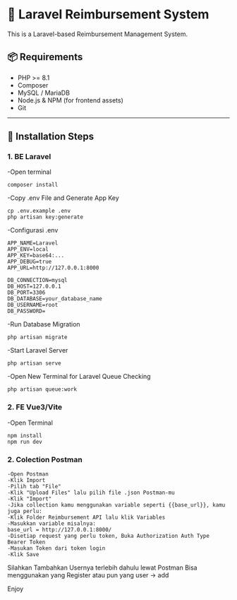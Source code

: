<!-- @format -->

# 🚀 Laravel Reimbursement System

This is a Laravel-based Reimbursement Management System.

## 📦 Requirements

- PHP >= 8.1
- Composer
- MySQL / MariaDB
- Node.js & NPM (for frontend assets)
- Git

---

## 🔧 Installation Steps

### 1. BE Laravel

-Open terminal

    composer install

-Copy .env File and Generate App Key

    cp .env.example .env
    php artisan key:generate

-Configurasi .env

    APP_NAME=Laravel
    APP_ENV=local
    APP_KEY=base64:...
    APP_DEBUG=true
    APP_URL=http://127.0.0.1:8000

    DB_CONNECTION=mysql
    DB_HOST=127.0.0.1
    DB_PORT=3306
    DB_DATABASE=your_database_name
    DB_USERNAME=root
    DB_PASSWORD=

-Run Database Migration

    php artisan migrate

-Start Laravel Server

    php artisan serve

-Open New Terminal for Laravel Queue Checking

    php artisan queue:work

### 2. FE Vue3/Vite

-Open Terminal

    npm install
    npm run dev

### 2. Colection Postman

    -Open Postman
    -Klik Import
    -Pilih tab "File"
    -Klik "Upload Files" lalu pilih file .json Postman-mu
    -Klik "Import"
    -Jika collection kamu menggunakan variable seperti {{base_url}}, kamu juga perlu:
    -Klik Folder Reimbursement API lalu klik Variables
    -Masukkan variable misalnya:
    base_url = http://127.0.0.1:8000/
    -Disetiap request yang perlu token, Buka Authorization Auth Type Bearer Token
    -Masukan Token dari token login
    -Klik Save

Silahkan Tambahkan Usernya terlebih dahulu lewat Postman
Bisa menggunakan yang Register atau pun yang user -> add

Enjoy

